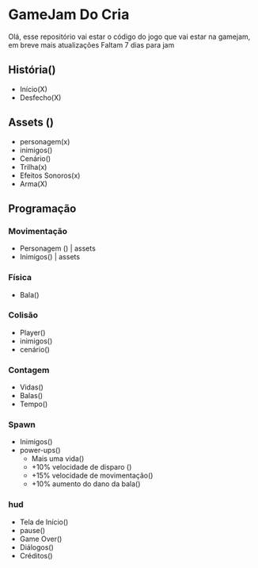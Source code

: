 # GameJam Do Cria
Olá, esse repositório vai estar o código do jogo que vai estar na gamejam, em breve mais atualizações
Faltam 7 dias para jam

## História()
* Início(X)
* Desfecho(X)

## Assets ()
* personagem(x)
* inimigos()
* Cenário()
* Trilha(x)
* Efeitos Sonoros(x)
* Arma(X)
	

## Programação
### Movimentação
* Personagem () | assets
* Inimigos() | assets
	
### Física
* Bala()
### Colisão
* Player()
* inimigos()
* cenário()
### Contagem
* Vidas()
* Balas()
* Tempo()

### Spawn
* Inimigos()
* power-ups()
	* Mais uma vida()
	* +10% velocidade de disparo ()
	* +15% velocidade de movimentação()
	* +10% aumento do dano da bala()

### hud			
* Tela de Início()
* pause()
* Game Over()
* Diálogos()
* Créditos()
	
		